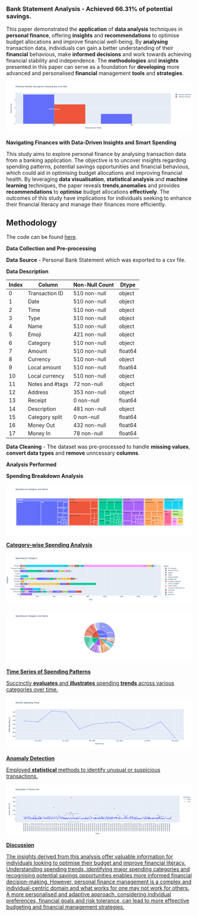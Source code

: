 ### Bank Statement Analysis - **Achieved 66.31% of potential savings.**

This paper demonstrated the **application** of **data analysis** techniques in **personal finance**, offering **insights** and **recommendations** to optimise budget allocations and improve financial well-being. By **analysing** transaction data, individuals can gain a better understanding of their **financial** behavious, make **informed decisions** and work towards achieving financial stability and independence. The **methodologies** and **insights** presented in this paper can serve as a foundation for **developing** more advanced and personalised **financial** management **tools** and **strategies**.

<a href="https://aeryllvon.github.io/financial_analysis/savings.html" target="_blank">![Savings](savings.png)</a>

**Navigating Finances with Data-Driven Insights and Smart Spending**

This study aims to explore personal finance by analysing transaction data from a banking application. The objective is to uncover insights regarding spending  patterns, potential savings opportunities and financial behavious, which could aid in optimising budget allocations and improving financial health. By leveraging **data visualisation**, **statistical analysis** and **machine learning** techniques, the paper reveals **trends**,**anomalies** and provides **recommendations** to **optimise** budget allocations **effectively**. The outcomes of this study have implications for individuals seeking to enhance their financial literacy and manage their finances more efficiently.


## Methodology

The code can be found [here](https://github.com/aeryllvon/financial_analysis/blob/main/bank_statement_dataset.ipynb).


**Data Collection and Pre-processing**

**Data Source** - Personal Bank Statement which was exported to a csv file.

**Data Description**

| Index | Column           | Non-Null Count | Dtype   |
|-------|------------------|----------------|---------|
| 0     | Transaction ID   | 510 non-null   | object  |
| 1     | Date             | 510 non-null   | object  |
| 2     | Time             | 510 non-null   | object  |
| 3     | Type             | 510 non-null   | object  |
| 4     | Name             | 510 non-null   | object  |
| 5     | Emoji            | 421 non-null   | object  |
| 6     | Category         | 510 non-null   | object  |
| 7     | Amount           | 510 non-null   | float64 |
| 8     | Currency         | 510 non-null   | object  |
| 9     | Local amount     | 510 non-null   | float64 |
| 10    | Local currency   | 510 non-null   | object  |
| 11    | Notes and #tags  | 72 non-null    | object  |
| 12    | Address          | 353 non-null   | object  |
| 13    | Receipt          | 0 non-null     | float64 |
| 14    | Description      | 481 non-null   | object  |
| 15    | Category split   | 0 non-null     | float64 |
| 16    | Money Out        | 432 non-null   | float64 |
| 17    | Money In         | 78 non-null    | float64 |


**Data Cleaning** - The dataset was pre-processed to handle **missing values**, **convert data types** and **remove** unncessary **columns**.

**Analysis Performed**

**Spending Breakdown Analysis** 

<a href="https://aeryllvon.github.io/financial_analysis/interactivetreemap.html" target="_blank">![treemap](tm.png)

**Category-wise Spending Analysis**

<a href="https://aeryllvon.github.io/financial_analysis/categorybarplot.html" target="_blank">![categorywise](bp.png)

<a href="https://aeryllvon.github.io/financial_analysis/sunburst.html" target="_blank">![categorywise](sb.png)

**Time Series of Spending Patterns**

Succinctly **evaluates** and **illustrates** spending **trends** across various categories over time.

<a href="https://aeryllvon.github.io/financial_analysis/line.html" target="_blank">![Timeseries](lineg.png)

**Anomaly Detection**

Employed **statistical** methods to identify unusual or suspicious transactions.

<a href="https://aeryllvon.github.io/financial_analysis/anomalies.html" target="_blank">![Anomalies](anomaly.png)


**Discussion**

The insights derived from this analysis offer valuable information for individuals looking to optimise their budget and improve financial literacy. Understanding spending trends, identifying major spending categories and recognising potential savings opportunities enables more informed financial decision-making. However, personal finance management is a complex and individual-centric domain and what works for one may not work for others. A more personalised and adaptive approach, considering individual preferences, financial goals and risk tolerance, can lead to more effeective budgeting and financial management strategies.


